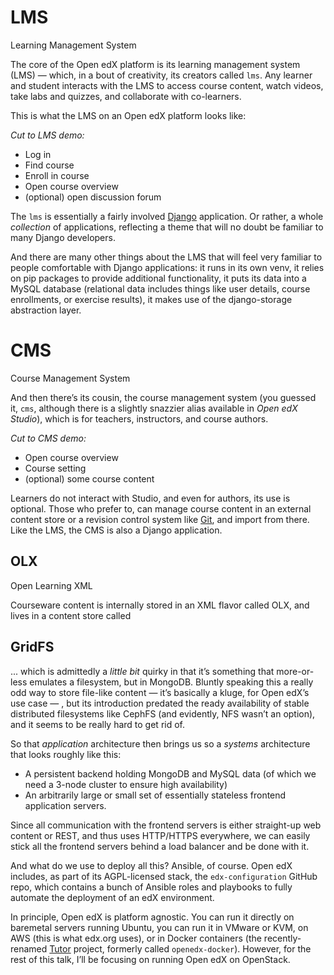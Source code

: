 # LMS
Learning Management System

<!-- Note -->

The core of the Open edX platform is its learning management system
(LMS) — which, in a bout of creativity, its creators called
`lms`. Any learner and student interacts with the LMS to access
course content, watch videos, take labs and quizzes, and collaborate
with co-learners.

This is what the LMS on an Open edX platform looks like:

_Cut to LMS demo:_

* Log in
* Find course
* Enroll in course
* Open course overview
* (optional) open discussion forum


<!-- .slide: data-background-image="images/Django_logo.svg" data-background-size="contain" -->

<!-- Note -->

The `lms` is essentially a fairly involved
[Django](https://www.djangoproject.com/) application. Or rather, a
whole _collection_ of applications, reflecting a theme that will no
doubt be familiar to many Django developers.

And there are many other things about the LMS that will feel very
familiar to people comfortable with Django applications: it runs in
its own venv, it relies on pip packages to provide additional
functionality, it puts its data into a MySQL database (relational data
includes things like user details, course enrollments, or exercise
results), it makes use of the django-storage abstraction layer.


# CMS
Course Management System

<!-- Note -->

And then there’s its cousin, the course management system (you guessed
it, `cms`, although there is a slightly snazzier alias available in
_Open edX Studio_), which is for teachers, instructors, and course
authors.

_Cut to CMS demo:_

* Open course overview
* Course setting
* (optional) some course content

Learners do not interact with Studio, and even for authors, its use is
optional.  Those who prefer to, can manage course content in an
external content store or a revision control system like
[Git](https://git-scm.com/), and import from there. Like the LMS, the
CMS is also a Django application.


## OLX
Open Learning XML

<!-- Note -->

Courseware content is internally stored in an XML flavor called OLX,
and lives in a content store called


## GridFS

<!-- Note -->

... which is admittedly a _little bit_ quirky in that it’s something
that more-or-less emulates a filesystem, but in MongoDB. Bluntly
speaking this a really odd way to store file-like content — it’s
basically a kluge, for Open edX’s use case — , but its introduction
predated the ready availability of stable distributed filesystems like
CephFS (and evidently, NFS wasn’t an option), and it seems to be
really hard to get rid of.


<!-- .slide: data-background-image="images/cluster.svg" data-background-size="contain" -->

<!-- Note -->

So that _application_ architecture then brings us so a _systems_
architecture that looks roughly like this:

* A persistent backend holding MongoDB and MySQL data (of which we
  need a 3-node cluster to ensure high availability)
* An arbitrarily large or small set of essentially stateless frontend
  application servers.

Since all communication with the frontend servers is either
straight-up web content or REST, and thus uses HTTP/HTTPS everywhere,
we can easily stick all the frontend servers behind a load balancer
and be done with it.


<!-- .slide: data-background-image="images/ansible-logo.svg" data-background-size="contain" -->

<!-- Note -->

And what do we use to deploy all this? Ansible, of course. Open edX
includes, as part of its AGPL-licensed stack, the `edx-configuration`
GitHub repo, which contains a bunch of Ansible roles and playbooks to
fully automate the deployment of an edX environment.

In principle, Open edX is platform agnostic. You can run it directly
on baremetal servers running Ubuntu, you can run it in VMware or KVM,
on AWS (this is what edx.org uses), or in Docker containers (the
recently-renamed [Tutor](http://docs.tutor.overhang.io/en/latest/)
project, formerly called `openedx-docker`). However, for the rest of
this talk, I’ll be focusing on running Open edX on OpenStack.
